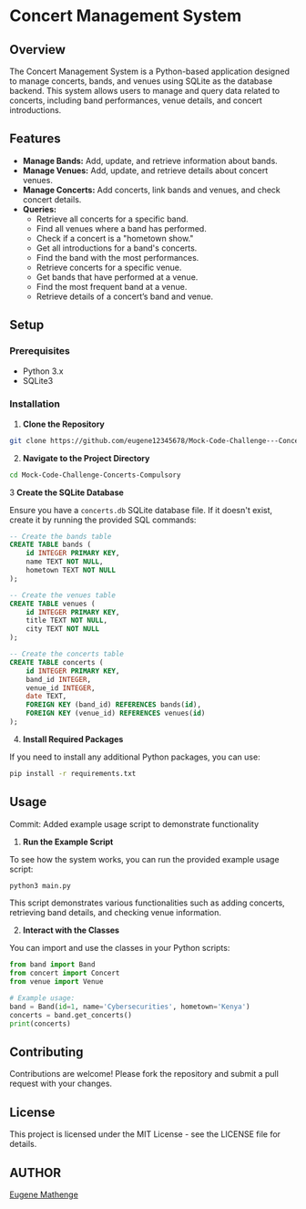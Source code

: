 # Concert Management System
## Overview
The Concert Management System is a Python-based application designed to manage concerts, bands, and venues using SQLite as the database backend. This system allows users to manage and query data related to concerts, including band performances, venue details, and concert introductions.

## Features
- **Manage Bands:** Add, update, and retrieve information about bands.
- **Manage Venues:** Add, update, and retrieve details about concert venues.
- **Manage Concerts:** Add concerts, link bands and venues, and check concert details.
- **Queries:**
  - Retrieve all concerts for a specific band.
  - Find all venues where a band has performed.
  - Check if a concert is a "hometown show."
  - Get all introductions for a band's concerts.
  - Find the band with the most performances.
  - Retrieve concerts for a specific venue.
  - Get bands that have performed at a venue.
  - Find the most frequent band at a venue.
  - Retrieve details of a concert’s band and venue.

## Setup

### Prerequisites
- Python 3.x
- SQLite3

### Installation
1. **Clone the Repository**

```bash
git clone https://github.com/eugene12345678/Mock-Code-Challenge---Concerts---Compulsory.git
```
2. **Navigate to the Project Directory**

```bash
cd Mock-Code-Challenge-Concerts-Compulsory
```
3 **Create the SQLite Database**

Ensure you have a `concerts.db` SQLite database file. If it doesn't exist, create it by running the provided SQL commands:

```sql
-- Create the bands table
CREATE TABLE bands (
    id INTEGER PRIMARY KEY,
    name TEXT NOT NULL,
    hometown TEXT NOT NULL
);

-- Create the venues table
CREATE TABLE venues (
    id INTEGER PRIMARY KEY,
    title TEXT NOT NULL,
    city TEXT NOT NULL
);

-- Create the concerts table
CREATE TABLE concerts (
    id INTEGER PRIMARY KEY,
    band_id INTEGER,
    venue_id INTEGER,
    date TEXT,
    FOREIGN KEY (band_id) REFERENCES bands(id),
    FOREIGN KEY (venue_id) REFERENCES venues(id)
);
```
4. **Install Required Packages**

If you need to install any additional Python packages, you can use:

```bash
pip install -r requirements.txt
```

## Usage
Commit: Added example usage script to demonstrate functionality
1. **Run the Example Script**

To see how the system works, you can run the provided example usage script:
```bash
python3 main.py
```
This script demonstrates various functionalities such as adding concerts, retrieving band details, and checking venue information.

2. **Interact with the Classes**

You can import and use the classes in your Python scripts:
```python
from band import Band
from concert import Concert
from venue import Venue

# Example usage:
band = Band(id=1, name='Cybersecurities', hometown='Kenya')
concerts = band.get_concerts()
print(concerts)
```

## Contributing

Contributions are welcome! Please fork the repository and submit a pull request with your changes.

## License

This project is licensed under the MIT License - see the LICENSE file for details.

## AUTHOR
[Eugene Mathenge](https://github.com/eugene12345678)



